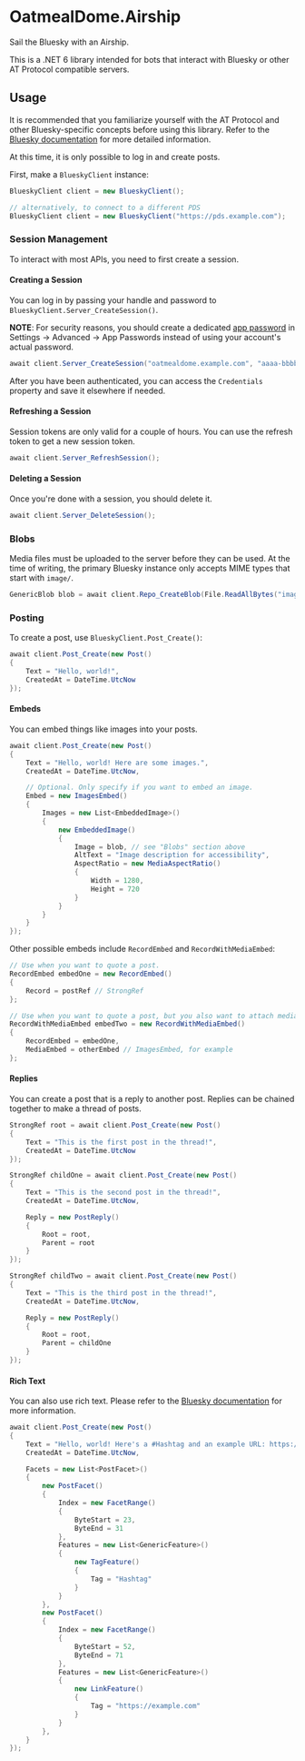# OatmealDome.Airship

Sail the Bluesky with an Airship.

This is a .NET 6 library intended for bots that interact with Bluesky or other AT Protocol compatible servers.

## Usage

It is recommended that you familiarize yourself with the AT Protocol and other Bluesky-specific concepts before using this library. Refer to the [Bluesky documentation](https://docs.bsky.app/docs/category/advanced-guides) for more detailed information.

At this time, it is only possible to log in and create posts.

First, make a `BlueskyClient` instance:

```csharp
BlueskyClient client = new BlueskyClient();

// alternatively, to connect to a different PDS
BlueskyClient client = new BlueskyClient("https://pds.example.com");
```

### Session Management

To interact with most APIs, you need to first create a session.

#### Creating a Session

You can log in by passing your handle and password to `BlueskyClient.Server_CreateSession()`.

**NOTE**: For security reasons, you should create a dedicated [app password](https://github.com/bluesky-social/atproto-ecosystem/blob/main/app-passwords.md) in Settings -> Advanced -> App Passwords instead of using your account's actual password.

```csharp
await client.Server_CreateSession("oatmealdome.example.com", "aaaa-bbbb-cccc-dddd");
```

After you have been authenticated, you can access the `Credentials` property and save it elsewhere if needed.

#### Refreshing a Session

Session tokens are only valid for a couple of hours. You can use the refresh token to get a new session token.

```csharp
await client.Server_RefreshSession();
```

#### Deleting a Session

Once you're done with a session, you should delete it.

```csharp
await client.Server_DeleteSession();
```

### Blobs

Media files must be uploaded to the server before they can be used. At the time of writing, the primary Bluesky instance only accepts MIME types that start with `image/`.

```csharp
GenericBlob blob = await client.Repo_CreateBlob(File.ReadAllBytes("image.jpg"), "image/jpeg");
```

### Posting

To create a post, use `BlueskyClient.Post_Create()`:

```csharp
await client.Post_Create(new Post()
{
    Text = "Hello, world!",
    CreatedAt = DateTime.UtcNow
});
```

#### Embeds

You can embed things like images into your posts.

```csharp
await client.Post_Create(new Post()
{
    Text = "Hello, world! Here are some images.",
    CreatedAt = DateTime.UtcNow,

    // Optional. Only specify if you want to embed an image.
    Embed = new ImagesEmbed()
    {
        Images = new List<EmbeddedImage>()
        {
            new EmbeddedImage()
            {
                Image = blob, // see "Blobs" section above
                AltText = "Image description for accessibility",
                AspectRatio = new MediaAspectRatio()
                {
                    Width = 1280,
                    Height = 720
                }
            }
        }
    }
});
```

Other possible embeds include `RecordEmbed` and `RecordWithMediaEmbed`:

```csharp
// Use when you want to quote a post.
RecordEmbed embedOne = new RecordEmbed()
{
    Record = postRef // StrongRef
};

// Use when you want to quote a post, but you also want to attach media to it.
RecordWithMediaEmbed embedTwo = new RecordWithMediaEmbed()
{
    RecordEmbed = embedOne,
    MediaEmbed = otherEmbed // ImagesEmbed, for example
};
```

#### Replies

You can create a post that is a reply to another post. Replies can be chained together to make a thread of posts.

```csharp
StrongRef root = await client.Post_Create(new Post()
{
    Text = "This is the first post in the thread!",
    CreatedAt = DateTime.UtcNow
});

StrongRef childOne = await client.Post_Create(new Post()
{
    Text = "This is the second post in the thread!",
    CreatedAt = DateTime.UtcNow,

    Reply = new PostReply()
    {
        Root = root,
        Parent = root
    }
});

StrongRef childTwo = await client.Post_Create(new Post()
{
    Text = "This is the third post in the thread!",
    CreatedAt = DateTime.UtcNow,

    Reply = new PostReply()
    {
        Root = root,
        Parent = childOne
    }
});
```

#### Rich Text

You can also use rich text. Please refer to the [Bluesky documentation](https://docs.bsky.app/docs/advanced-guides/post-richtext) for more information.

```csharp
await client.Post_Create(new Post()
{
    Text = "Hello, world! Here's a #Hashtag and an example URL: https://example.com",
    CreatedAt = DateTime.UtcNow,

    Facets = new List<PostFacet>()
    {
        new PostFacet()
        {
            Index = new FacetRange()
            {
                ByteStart = 23,
                ByteEnd = 31
            },
            Features = new List<GenericFeature>()
            {
                new TagFeature()
                {
                    Tag = "Hashtag"
                }
            }
        },
        new PostFacet()
        {
            Index = new FacetRange()
            {
                ByteStart = 52,
                ByteEnd = 71
            },
            Features = new List<GenericFeature>()
            {
                new LinkFeature()
                {
                    Tag = "https://example.com"
                }
            }
        },
    }
});
```
